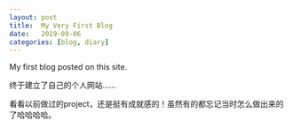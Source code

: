 ```yaml
---
layout: post
title:  My Very First Blog
date:   2019-09-06
categories: [blog, diary]
---
```

My first blog posted on this site. 


终于建立了自己的个人网站……

看看以前做过的project，还是挺有成就感的！虽然有的都忘记当时怎么做出来的了哈哈哈哈。